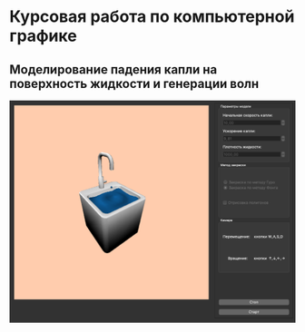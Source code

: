 # Курсовая работа по компьютерной графике

## Моделирование падения капли на поверхность жидкости и генерации волн

![BPMN](tex/inc/img/run.png)
